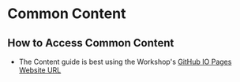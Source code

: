 # Common Content
    
## How to Access Common Content

- The Content guide is best using the Workshop's [GitHub IO Pages Website URL](https://rebrand.ly/commoncontent) 
